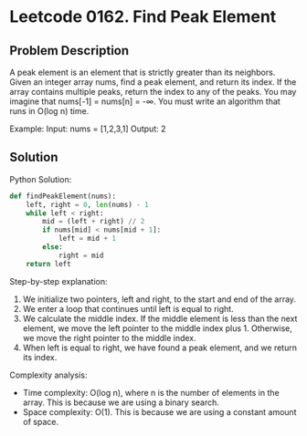 # Leetcode 0162. Find Peak Element

## Problem Description
A peak element is an element that is strictly greater than its neighbors. Given an integer array nums, find a peak element, and return its index. If the array contains multiple peaks, return the index to any of the peaks. You may imagine that nums[-1] = nums[n] = -∞. You must write an algorithm that runs in O(log n) time.

Example:
Input: nums = [1,2,3,1]
Output: 2

## Solution
Python Solution:
```python
def findPeakElement(nums):
    left, right = 0, len(nums) - 1
    while left < right:
        mid = (left + right) // 2
        if nums[mid] < nums[mid + 1]:
            left = mid + 1
        else:
            right = mid
    return left
```

Step-by-step explanation:
1. We initialize two pointers, left and right, to the start and end of the array.
2. We enter a loop that continues until left is equal to right.
3. We calculate the middle index. If the middle element is less than the next element, we move the left pointer to the middle index plus 1. Otherwise, we move the right pointer to the middle index.
4. When left is equal to right, we have found a peak element, and we return its index.

Complexity analysis:
- Time complexity: O(log n), where n is the number of elements in the array. This is because we are using a binary search.
- Space complexity: O(1). This is because we are using a constant amount of space.